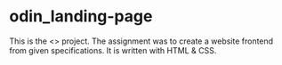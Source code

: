 # odin_landing-page
This is the <<Landing Page>> project.
The assignment was to create a website frontend from given specifications.
It is written with HTML & CSS.
